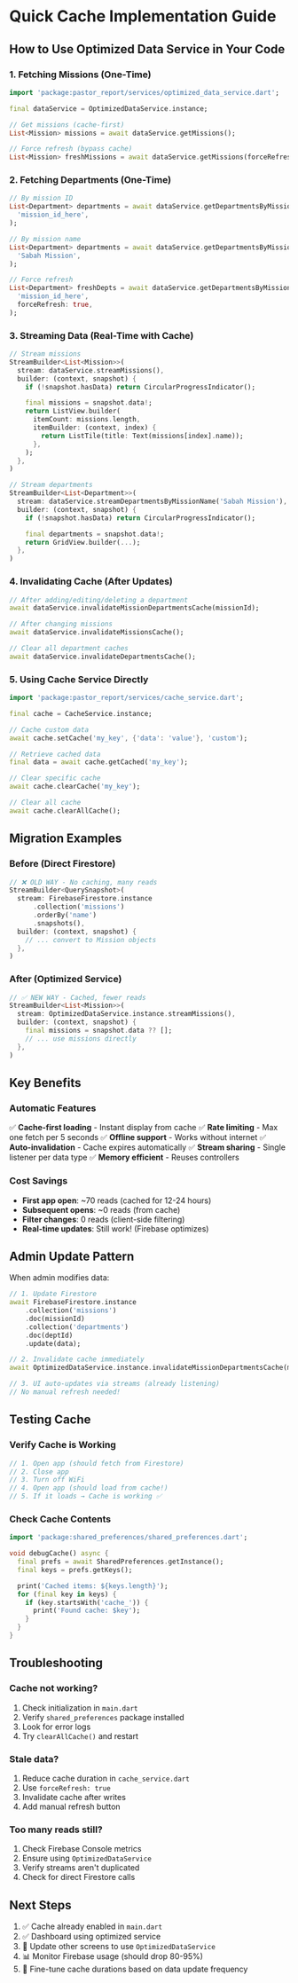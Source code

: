 # Quick Cache Implementation Guide

## How to Use Optimized Data Service in Your Code

### 1. Fetching Missions (One-Time)

```dart
import 'package:pastor_report/services/optimized_data_service.dart';

final dataService = OptimizedDataService.instance;

// Get missions (cache-first)
List<Mission> missions = await dataService.getMissions();

// Force refresh (bypass cache)
List<Mission> freshMissions = await dataService.getMissions(forceRefresh: true);
```

### 2. Fetching Departments (One-Time)

```dart
// By mission ID
List<Department> departments = await dataService.getDepartmentsByMissionId(
  'mission_id_here',
);

// By mission name
List<Department> departments = await dataService.getDepartmentsByMissionName(
  'Sabah Mission',
);

// Force refresh
List<Department> freshDepts = await dataService.getDepartmentsByMissionId(
  'mission_id_here',
  forceRefresh: true,
);
```

### 3. Streaming Data (Real-Time with Cache)

```dart
// Stream missions
StreamBuilder<List<Mission>>(
  stream: dataService.streamMissions(),
  builder: (context, snapshot) {
    if (!snapshot.hasData) return CircularProgressIndicator();

    final missions = snapshot.data!;
    return ListView.builder(
      itemCount: missions.length,
      itemBuilder: (context, index) {
        return ListTile(title: Text(missions[index].name));
      },
    );
  },
)

// Stream departments
StreamBuilder<List<Department>>(
  stream: dataService.streamDepartmentsByMissionName('Sabah Mission'),
  builder: (context, snapshot) {
    if (!snapshot.hasData) return CircularProgressIndicator();

    final departments = snapshot.data!;
    return GridView.builder(...);
  },
)
```

### 4. Invalidating Cache (After Updates)

```dart
// After adding/editing/deleting a department
await dataService.invalidateMissionDepartmentsCache(missionId);

// After changing missions
await dataService.invalidateMissionsCache();

// Clear all department caches
await dataService.invalidateDepartmentsCache();
```

### 5. Using Cache Service Directly

```dart
import 'package:pastor_report/services/cache_service.dart';

final cache = CacheService.instance;

// Cache custom data
await cache.setCache('my_key', {'data': 'value'}, 'custom');

// Retrieve cached data
final data = await cache.getCached('my_key');

// Clear specific cache
await cache.clearCache('my_key');

// Clear all cache
await cache.clearAllCache();
```

## Migration Examples

### Before (Direct Firestore)

```dart
// ❌ OLD WAY - No caching, many reads
StreamBuilder<QuerySnapshot>(
  stream: FirebaseFirestore.instance
      .collection('missions')
      .orderBy('name')
      .snapshots(),
  builder: (context, snapshot) {
    // ... convert to Mission objects
  },
)
```

### After (Optimized Service)

```dart
// ✅ NEW WAY - Cached, fewer reads
StreamBuilder<List<Mission>>(
  stream: OptimizedDataService.instance.streamMissions(),
  builder: (context, snapshot) {
    final missions = snapshot.data ?? [];
    // ... use missions directly
  },
)
```

## Key Benefits

### Automatic Features

✅ **Cache-first loading** - Instant display from cache
✅ **Rate limiting** - Max one fetch per 5 seconds
✅ **Offline support** - Works without internet
✅ **Auto-invalidation** - Cache expires automatically
✅ **Stream sharing** - Single listener per data type
✅ **Memory efficient** - Reuses controllers

### Cost Savings

- **First app open**: ~70 reads (cached for 12-24 hours)
- **Subsequent opens**: ~0 reads (from cache)
- **Filter changes**: 0 reads (client-side filtering)
- **Real-time updates**: Still work! (Firebase optimizes)

## Admin Update Pattern

When admin modifies data:

```dart
// 1. Update Firestore
await FirebaseFirestore.instance
    .collection('missions')
    .doc(missionId)
    .collection('departments')
    .doc(deptId)
    .update(data);

// 2. Invalidate cache immediately
await OptimizedDataService.instance.invalidateMissionDepartmentsCache(missionId);

// 3. UI auto-updates via streams (already listening)
// No manual refresh needed!
```

## Testing Cache

### Verify Cache is Working

```dart
// 1. Open app (should fetch from Firestore)
// 2. Close app
// 3. Turn off WiFi
// 4. Open app (should load from cache!)
// 5. If it loads → Cache is working ✅
```

### Check Cache Contents

```dart
import 'package:shared_preferences/shared_preferences.dart';

void debugCache() async {
  final prefs = await SharedPreferences.getInstance();
  final keys = prefs.getKeys();

  print('Cached items: ${keys.length}');
  for (final key in keys) {
    if (key.startsWith('cache_')) {
      print('Found cache: $key');
    }
  }
}
```

## Troubleshooting

### Cache not working?

1. Check initialization in `main.dart`
2. Verify `shared_preferences` package installed
3. Look for error logs
4. Try `clearAllCache()` and restart

### Stale data?

1. Reduce cache duration in `cache_service.dart`
2. Use `forceRefresh: true`
3. Invalidate cache after writes
4. Add manual refresh button

### Too many reads still?

1. Check Firebase Console metrics
2. Ensure using `OptimizedDataService`
3. Verify streams aren't duplicated
4. Check for direct Firestore calls

## Next Steps

1. ✅ Cache already enabled in `main.dart`
2. ✅ Dashboard using optimized service
3. 📝 Update other screens to use `OptimizedDataService`
4. 📊 Monitor Firebase usage (should drop 80-95%)
5. 🎯 Fine-tune cache durations based on data update frequency
